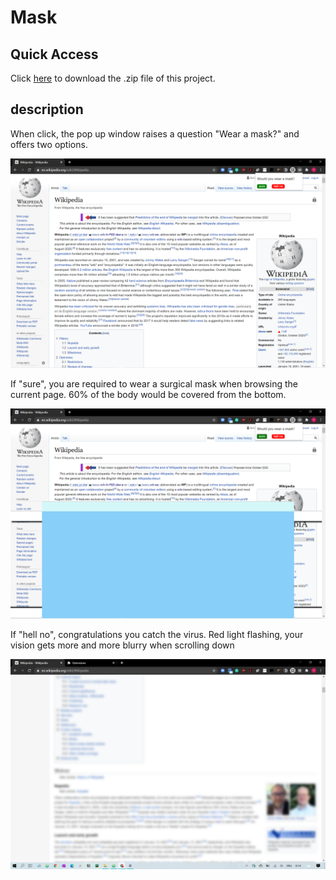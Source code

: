 # Mask

## Quick Access

Click [here](https://github.com/yuhangzheng94/abc-student-repo/blob/master/projects/mini-project-4/mask.zip?raw=true) to download the .zip file of this project.

## description

When click, the pop up window raises a question "Wear a mask?" and offers two options.

![](https://github.com/yuhangzheng94/abc-student-repo/blob/master/projects/mini-project-4/screenshots/0-popup-window.png "Popup Window")

If "sure", you are required to wear a surgical mask when browsing the current page. 60% of the body would be covered from the bottom.

![](https://github.com/yuhangzheng94/abc-student-repo/blob/master/projects/mini-project-4/screenshots/1-sure.png "sure")

If "hell no", congratulations you catch the virus. Red light flashing, your vision gets more and more blurry when scrolling down

![](https://github.com/yuhangzheng94/abc-student-repo/blob/master/projects/mini-project-4/screenshots/2-hell-no.png "hell no")
